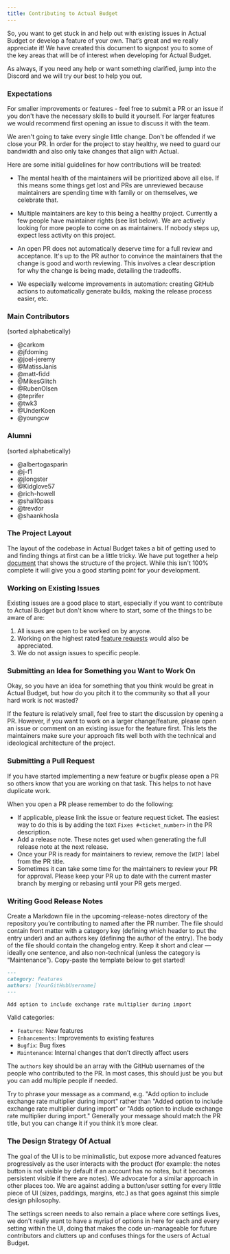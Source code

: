 ```yaml
---
title: Contributing to Actual Budget
---
```


So, you want to get stuck in and help out with existing issues in Actual Budget or develop a feature of your own. That’s great and we really appreciate it!
We have created this document to signpost you to some of the key areas that will be of interest when developing for Actual Budget.

As always, if you need any help or want something clarified, jump into the Discord and we will try our best to help you out.

### Expectations

For smaller improvements or features - feel free to submit a PR or an issue if you don't have the necessary skills to build it yourself. For larger features we would recommend first opening an issue to discuss it with the team.

We aren't going to take every single little change. Don't be offended if we close your PR. In order for the project to stay healthy, we need to guard our bandwidth and also only take changes that align with Actual.

Here are some initial guidelines for how contributions will be treated:

- The mental health of the maintainers will be prioritized above all else. If this means some things get lost and PRs are unreviewed because maintainers are spending time with family or on themselves, we celebrate that.

- Multiple maintainers are key to this being a healthy project. Currently a few people have maintainer rights (see list below). We are actively looking for more people to come on as maintainers. If nobody steps up, expect less activity on this project.

- An open PR does not automatically deserve time for a full review and acceptance. It's up to the PR author to convince the maintainers that the change is good and worth reviewing. This involves a clear description for why the change is being made, detailing the tradeoffs.

- We especially welcome improvements in automation: creating GitHub actions to automatically generate builds, making the release process easier, etc.

### Main Contributors

(sorted alphabetically)

- @carkom
- @jfdoming
- @joel-jeremy
- @MatissJanis
- @matt-fidd
- @MikesGlitch
- @RubenOlsen
- @teprifer
- @twk3
- @UnderKoen
- @youngcw

### Alumni

(sorted alphabetically)

- @albertogasparin
- @j-f1
- @jlongster
- @Kidglove57
- @rich-howell
- @shall0pass
- @trevdor
- @shaankhosla

### The Project Layout

The layout of the codebase in Actual Budget takes a bit of getting used to and finding things at first can be a little tricky. We have put together a help [document](./project-details/index.md) that shows the structure of the project. While this isn't 100% complete it will give you a good starting point for your development.

### Working on Existing Issues

Existing issues are a good place to start, especially if you want to contribute to Actual Budget but don't know where to start, some of the things to be aware of are:

1. All issues are open to be worked on by anyone.
2. Working on the highest rated [feature requests](https://github.com/actualbudget/actual/issues?q=label%3A%22needs+votes%22+sort%3Areactions-%2B1-desc+) would also be appreciated.
3. We do not assign issues to specific people.

### Submitting an Idea for Something you Want to Work On

Okay, so you have an idea for something that you think would be great in Actual Budget, but how do you pitch it to the community so that all your hard work is not wasted?

If the feature is relatively small, feel free to start the discussion by opening a PR. However, if you want to work on a larger change/feature, please open an issue or comment on an existing issue for the feature first. This lets the maintainers make sure your approach fits well both with the technical and ideological architecture of the project.

### Submitting a Pull Request

If you have started implementing a new feature or bugfix please open a PR so others know that you are working on that task. This helps to not have duplicate work.

When you open a PR please remember to do the following:

- If applicable, please link the issue or feature request ticket. The easiest way to do this is by adding the text `Fixes #<ticket_number>` in the PR description.
- Add a release note. These notes get used when generating the full release note at the next release.
- Once your PR is ready for maintainers to review, remove the `[WIP]` label from the PR title.
- Sometimes it can take some time for the maintainers to review your PR for approval. Please keep your PR up to date with the current master branch by merging or rebasing until your PR gets merged.

### Writing Good Release Notes

Create a Markdown file in the upcoming-release-notes directory of the repository you’re contributing to named after the PR number. The file should contain front matter with a category key (defining which header to put the entry under) and an authors key (defining the author of the entry). The body of the file should contain the changelog entry. Keep it short and clear — ideally one sentence, and also non-technical (unless the category is “Maintenance”). Copy-paste the template below to get started!

```markdown
---
category: Features
authors: [YourGitHubUsername]
---

Add option to include exchange rate multiplier during import
```

Valid categories:

- `Features`: New features
- `Enhancements`: Improvements to existing features
- `Bugfix`: Bug fixes
- `Maintenance`: Internal changes that don’t directly affect users

The `authors` key should be an array with the GitHub usernames of the people who contributed to the PR. In most cases, this should just be you but you can add multiple people if needed.

Try to phrase your message as a command, e.g. "Add option to include exchange rate multiplier during import" rather than "Added option to include exchange rate multiplier during import” or "Adds option to include exchange rate multiplier during import." Generally your message should match the PR title, but you can change it if you think it’s more clear.

### The Design Strategy Of Actual

The goal of the UI is to be minimalistic, but expose more advanced features progressively as the user interacts with the product (for example: the notes button is not visible by default if an account has no notes, but it becomes persistent visible if there are notes). We advocate for a similar approach in other places too. We are against adding a button/user setting for every little piece of UI (sizes, paddings, margins, etc.) as that goes against this simple design philosophy.

The settings screen needs to also remain a place where core settings lives, we don't really want to have a myriad of options in here for each and every setting within the UI, doing that makes the code un-manageable for future contributors and clutters up and confuses things for the users of Actual Budget.
